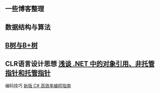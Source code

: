   一些博客整理
---
数据结构与算法
---
[B树与B+树](https://www.cnblogs.com/vincently/p/4526560.html "悬停显示")
---
CLR语言设计思想
[浅谈 .NET 中的对象引用、非托管指针和托管指针](https://www.cnblogs.com/blurhkh/p/10357576.html "悬停显示")
---
编码技巧
[新版 C# 高效率编程指南](https://www.cnblogs.com/hez2010/p/13724904.html "悬停显示")

